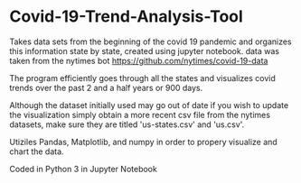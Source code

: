# Covid-19-Trend-Analysis-Tool
Takes data sets from the beginning of the covid 19 pandemic and organizes this information state by state, created using jupyter notebook.
data was taken from the nytimes bot https://github.com/nytimes/covid-19-data

The program efficiently goes through all the states and visualizes covid trends over the past 2 and a half years or 900 days.

Although the dataset initially used may go out of date if you wish to update the visualization simply obtain a more recent csv file from the nytimes datasets, make sure they are titled 'us-states.csv' and 'us.csv'.

Utiziles Pandas, Matplotlib, and numpy in order to propery visualize and chart the data.

Coded in Python 3 in Jupyter Notebook
